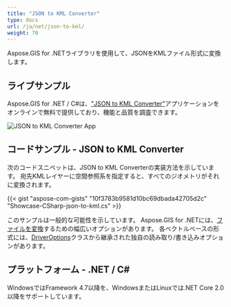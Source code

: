 ```yaml
---
title: "JSON to KML Converter"
type: docs
url: /ja/net/json-to-kml/
weight: 70
---
```


Aspose.GIS for .NETライブラリを使用して、JSONをKMLファイル形式に変換します。

## **ライブサンプル**

Aspose.GIS for .NET / C#は、["JSON to KML Converter"](https://products.aspose.app/gis/conversion/json-to-kml)アプリケーションをオンラインで無料で提供しており、機能と品質を調査できます。

![JSON to KML Converter App](conversion.png)

## **コードサンプル - JSON to KML Converter**

次のコードスニペットは、JSON to KML Converterの実装方法を示しています。 宛先KMLレイヤーに空間参照系を指定すると、すべてのジオメトリがそれに変換されます。 

{{< gist "aspose-com-gists" "10f3783b9581d10bc69dbada42705d2c" "Showcase-CSharp-json-to-kml.cs" >}}

このサンプルは一般的な可能性を示しています。 Aspose.GIS for .NETには、[ファイルを変換](https://docs.aspose.com/gis/net/vector-layers/)するための幅広いオプションがあります。 各ベクトルベースの形式には、[DriverOptions](https://reference.aspose.com/gis/net/aspose.gis/driveroptions)クラスから継承された独自の読み取り/書き込みオプションがあります。

## **プラットフォーム - .NET / C#**

WindowsではFramework 4.7以降を、WindowsまたはLinuxでは.NET Core 2.0以降をサポートしています。
